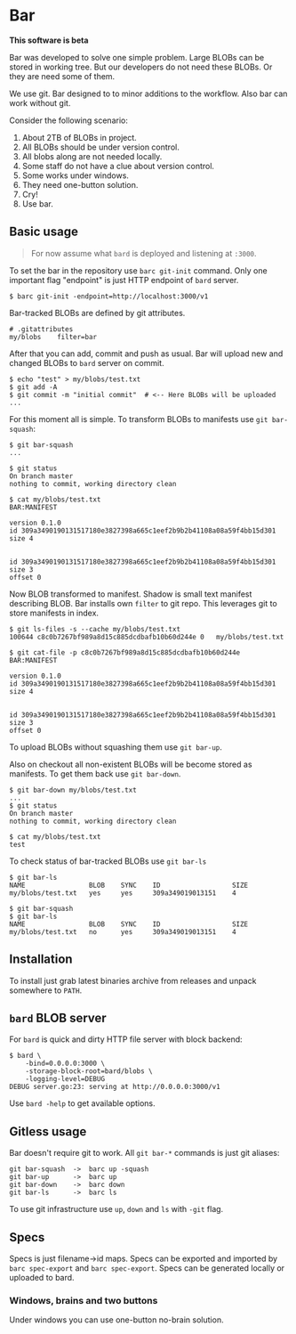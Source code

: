 # Bar

**This software is beta**

Bar was developed to solve one simple problem. Large BLOBs can be stored in 
working tree. But our developers do not need these BLOBs. Or they are need 
some of them.

We use git. Bar designed to to minor additions to the workflow. Also bar can 
work without git.

Consider the following scenario:

1. About 2TB of BLOBs in project.
2. All BLOBs should be under version control.
3. All blobs along are not needed locally.
4. Some staff do not have a clue about version control.
5. Some works under windows.
6. They need one-button solution.
7. Cry!
8. Use bar.

## Basic usage

> For now assume what `bard` is deployed and listening at `:3000`.

To set the bar in the repository use `barc git-init` command. Only one 
important flag "endpoint" is just HTTP endpoint of `bard` server. 
    
    $ barc git-init -endpoint=http://localhost:3000/v1
    
Bar-tracked BLOBs are defined by git attributes.

    # .gitattributes
    my/blobs    filter=bar
    
After that you can add, commit and push as usual. Bar will upload new and 
changed BLOBs to `bard` server on commit.
 
    $ echo "test" > my/blobs/test.txt
    $ git add -A
    $ git commit -m "initial commit"  # <-- Here BLOBs will be uploaded
    ...

For this moment all is simple. To transform BLOBs to manifests 
use `git bar-squash`:

    $ git bar-squash
    ...
    
    $ git status 
    On branch master
    nothing to commit, working directory clean
    
    $ cat my/blobs/test.txt
    BAR:MANIFEST
    
    version 0.1.0
    id 309a3490190131517180e3827398a665c1eef2b9b2b41108a08a59f4bb15d301
    size 4
    
    
    id 309a3490190131517180e3827398a665c1eef2b9b2b41108a08a59f4bb15d301
    size 3
    offset 0
    
Now BLOB transformed to manifest. Shadow is small text manifest describing BLOB. 
Bar installs own `filter` to git repo. This leverages git to store 
manifests in index.

    $ git ls-files -s --cache my/blobs/test.txt
    100644 c8c0b7267bf989a8d15c885dcdbafb10b60d244e 0	my/blobs/test.txt
    
    $ git cat-file -p c8c0b7267bf989a8d15c885dcdbafb10b60d244e
    BAR:MANIFEST
        
    version 0.1.0
    id 309a3490190131517180e3827398a665c1eef2b9b2b41108a08a59f4bb15d301
    size 4
    
    
    id 309a3490190131517180e3827398a665c1eef2b9b2b41108a08a59f4bb15d301
    size 3
    offset 0
    
To upload BLOBs without squashing them use `git bar-up`.
    
Also on checkout all non-existent BLOBs will be become stored as manifests. To 
get them back use `git bar-down`.

    $ git bar-down my/blobs/test.txt
    ... 
    $ git status
    On branch master
    nothing to commit, working directory clean
        
    $ cat my/blobs/test.txt
    test

To check status of bar-tracked BLOBs use `git bar-ls`
 
    $ git bar-ls
    NAME                BLOB    SYNC    ID                  SIZE
    my/blobs/test.txt   yes     yes     309a349019013151    4
    
    $ git bar-squash
    $ git bar-ls
    NAME                BLOB    SYNC    ID                  SIZE
    my/blobs/test.txt   no      yes     309a349019013151    4
    
## Installation

To install just grab latest binaries archive from releases and unpack 
somewhere to `PATH`.

## `bard` BLOB server

For `bard` is quick and dirty HTTP file server with block backend:

    $ bard \
        -bind=0.0.0.0:3000 \
        -storage-block-root=bard/blobs \
        -logging-level=DEBUG 
    DEBUG server.go:23: serving at http://0.0.0.0:3000/v1

Use `bard -help` to get available options.

## Gitless usage

Bar doesn't require git to work. All `git bar-*` commands is just git aliases:

    git bar-squash  ->  barc up -squash
    git bar-up      ->  barc up
    git bar-down    ->  barc down
    git bar-ls      ->  barc ls
    
To use git infrastructure use `up`, `down` and `ls` with `-git` flag.

## Specs

Specs is just filename->id maps. Specs can be exported and imported by 
`barc spec-export` and `barc spec-export`. Specs can be generated locally 
or uploaded to bard.

### Windows, brains and two buttons 

Under windows you can use one-button no-brain solution. 

